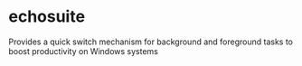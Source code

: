 # echosuite
Provides a quick switch mechanism for background and foreground tasks to boost productivity on Windows systems
